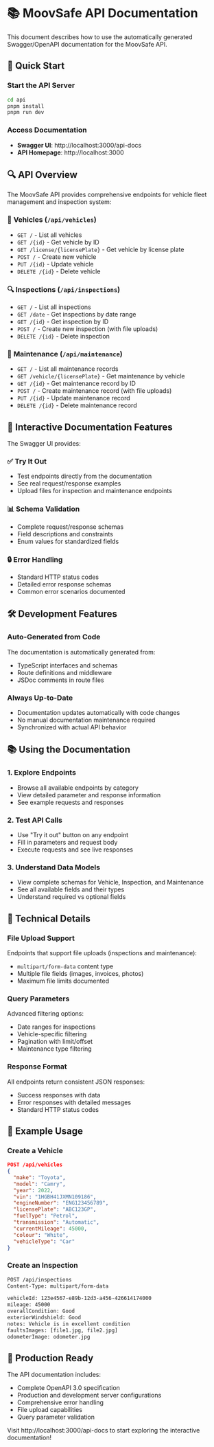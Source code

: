 # 📚 MoovSafe API Documentation

This document describes how to use the automatically generated Swagger/OpenAPI documentation for the MoovSafe API.

## 🚀 Quick Start

### Start the API Server

```bash
cd api
pnpm install
pnpm run dev
```

### Access Documentation

- **Swagger UI**: http://localhost:3000/api-docs
- **API Homepage**: http://localhost:3000

## 🔍 API Overview

The MoovSafe API provides comprehensive endpoints for vehicle fleet management and inspection system:

### 🚗 **Vehicles** (`/api/vehicles`)

- `GET /` - List all vehicles
- `GET /{id}` - Get vehicle by ID
- `GET /license/{licensePlate}` - Get vehicle by license plate
- `POST /` - Create new vehicle
- `PUT /{id}` - Update vehicle
- `DELETE /{id}` - Delete vehicle

### 🔍 **Inspections** (`/api/inspections`)

- `GET /` - List all inspections
- `GET /date` - Get inspections by date range
- `GET /{id}` - Get inspection by ID
- `POST /` - Create new inspection (with file uploads)
- `DELETE /{id}` - Delete inspection

### 🔧 **Maintenance** (`/api/maintenance`)

- `GET /` - List all maintenance records
- `GET /vehicle/{licensePlate}` - Get maintenance by vehicle
- `GET /{id}` - Get maintenance record by ID
- `POST /` - Create maintenance record (with file uploads)
- `PUT /{id}` - Update maintenance record
- `DELETE /{id}` - Delete maintenance record

## 📝 Interactive Documentation Features

The Swagger UI provides:

### ✅ **Try It Out**

- Test endpoints directly from the documentation
- See real request/response examples
- Upload files for inspection and maintenance endpoints

### 📊 **Schema Validation**

- Complete request/response schemas
- Field descriptions and constraints
- Enum values for standardized fields

### 🔒 **Error Handling**

- Standard HTTP status codes
- Detailed error response schemas
- Common error scenarios documented

## 🛠️ Development Features

### **Auto-Generated from Code**

The documentation is automatically generated from:

- TypeScript interfaces and schemas
- Route definitions and middleware
- JSDoc comments in route files

### **Always Up-to-Date**

- Documentation updates automatically with code changes
- No manual documentation maintenance required
- Synchronized with actual API behavior

## 📚 Using the Documentation

### **1. Explore Endpoints**

- Browse all available endpoints by category
- View detailed parameter and response information
- See example requests and responses

### **2. Test API Calls**

- Use "Try it out" button on any endpoint
- Fill in parameters and request body
- Execute requests and see live responses

### **3. Understand Data Models**

- View complete schemas for Vehicle, Inspection, and Maintenance
- See all available fields and their types
- Understand required vs optional fields

## 🔧 Technical Details

### **File Upload Support**

Endpoints that support file uploads (inspections and maintenance):

- `multipart/form-data` content type
- Multiple file fields (images, invoices, photos)
- Maximum file limits documented

### **Query Parameters**

Advanced filtering options:

- Date ranges for inspections
- Vehicle-specific filtering
- Pagination with limit/offset
- Maintenance type filtering

### **Response Format**

All endpoints return consistent JSON responses:

- Success responses with data
- Error responses with detailed messages
- Standard HTTP status codes

## 🎯 Example Usage

### Create a Vehicle

```json
POST /api/vehicles
{
  "make": "Toyota",
  "model": "Camry",
  "year": 2022,
  "vin": "1HGBH41JXMN109186",
  "engineNumber": "ENG123456789",
  "licensePlate": "ABC123GP",
  "fuelType": "Petrol",
  "transmission": "Automatic",
  "currentMileage": 45000,
  "colour": "White",
  "vehicleType": "Car"
}
```

### Create an Inspection

```bash
POST /api/inspections
Content-Type: multipart/form-data

vehicleId: 123e4567-e89b-12d3-a456-426614174000
mileage: 45000
overallCondition: Good
exteriorWindshield: Good
notes: Vehicle is in excellent condition
faultsImages: [file1.jpg, file2.jpg]
odometerImage: odometer.jpg
```

## 🚀 Production Ready

The API documentation includes:

- Complete OpenAPI 3.0 specification
- Production and development server configurations
- Comprehensive error handling
- File upload capabilities
- Query parameter validation

Visit http://localhost:3000/api-docs to start exploring the interactive documentation!
